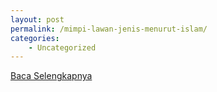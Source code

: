 ```yaml
---
layout: post
permalink: /mimpi-lawan-jenis-menurut-islam/
categories:
    - Uncategorized
---
```


[Baca Selengkapnya](/05)